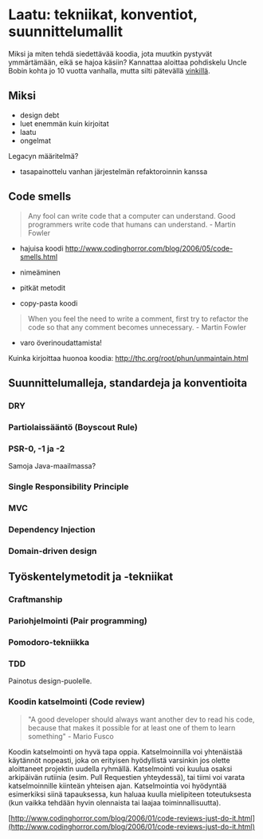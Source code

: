 # Laatu: tekniikat, konventiot, suunnittelumallit

Miksi ja miten tehdä siedettävää koodia, jota muutkin pystyvät ymmärtämään, eikä se hajoa käsiin? Kannattaa aloittaa pohdiskelu Uncle Bobin kohta jo 10 vuotta vanhalla, mutta silti pätevällä [vinkillä](http://www.artima.com/weblogs/viewpost.jsp?thread=51769).

## Miksi

- design debt
- luet enemmän kuin kirjoitat
- laatu
- ongelmat

Legacyn määritelmä?

- tasapainottelu vanhan järjestelmän refaktoroinnin kanssa

## Code smells


> Any fool can write code that a computer can understand. Good programmers write code that humans can understand. - Martin Fowler

- hajuisa koodi
http://www.codinghorror.com/blog/2006/05/code-smells.html

- nimeäminen
- pitkät metodit
- copy-pasta koodi

> When you feel the need to write a comment, first try to refactor the code so that any comment becomes unnecessary. - Martin Fowler 

- varo överinoudattamista!

Kuinka kirjoittaa huonoa koodia: http://thc.org/root/phun/unmaintain.html

## Suunnittelumalleja, standardeja ja konventioita

### DRY

### Partiolaissääntö (Boyscout Rule)

### PSR-0, -1 ja -2

Samoja Java-maailmassa?

### Single Responsibility Principle

### MVC

### Dependency Injection

### Domain-driven design



## Työskentelymetodit ja -tekniikat

### Craftmanship

### Pariohjelmointi (Pair programming)

### Pomodoro-tekniikka

### TDD 

Painotus design-puolelle.

### Koodin katselmointi (Code review)

> "A good developer should always want another dev to read his code, because that makes it possible for at least one of them to learn something" - Mario Fusco

Koodin katselmointi on hyvä tapa oppia. Katselmoinnilla voi yhtenäistää käytännöt nopeasti, joka on erityisen hyödyllistä varsinkin jos olette aloittaneet  projektin uudella ryhmällä. Katselmointi voi kuulua osaksi arkipäivän rutiinia (esim. Pull Requestien yhteydessä), tai tiimi voi varata katselmoinnille kiinteän yhteisen ajan. Katselmointia voi hyödyntää esimerkiksi siinä tapauksessa, kun haluaa kuulla mielipiteen toteutuksesta (kun vaikka tehdään hyvin olennaista tai laajaa toiminnallisuutta).

[http://www.codinghorror.com/blog/2006/01/code-reviews-just-do-it.html](http://www.codinghorror.com/blog/2006/01/code-reviews-just-do-it.html)
